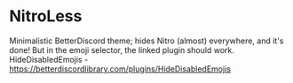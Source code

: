 # NitroLess
Minimalistic BetterDiscord theme; hides Nitro (almost) everywhere, and it's done! But in the emoji selector, the linked plugin should work. HideDisabledEmojis - https://betterdiscordlibrary.com/plugins/HideDisabledEmojis

